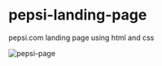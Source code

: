 # pepsi-landing-page
pepsi.com landing page using html and css

![pepsi-page](https://user-images.githubusercontent.com/56093481/99895746-c7ec8e80-2caf-11eb-9719-478116c2df78.gif)
